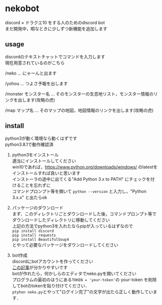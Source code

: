 # nekobot
discord × ドラクエ10 をする人のためのdiscord bot  
まだ開発中，暇なときに少しずつ新機能を追加します

## usage
discordのテキストチャットでコマンドを入力します  
現在用意されているのがこちら   

/neko ... にゃーんと出ます  

/yohou ... つよさ予報を出します  

/monster モンスター名 ... そのモンスターの生息地リスト，モンスター情報のリンクを出します(攻略の虎)  

/map マップ名 ... そのマップの地図，地図情報のリンクを出します(攻略の虎)  


## install
python3が動く環境なら動くはずです  
python3.8.1で動作確認済  

1. python3をインストール  
適当にインストールしてください  
win10であれば，https://www.python.org/downloads/windows/ のlatestをインストールすれば良いと思います  
インストーラの途中に出てくる"Add Python 3.x to PATH" にチェックを付けることを忘れずに  
コマンドプロンプト等を開いて `python --version` と入力し，"Python 3.x.x" と出たらok  

2. パッケージのダウンロード  
まず、このディレクトリごとダウンロードした後，コマンドプロンプト等でダウンロードしたディレクトリに移動してください  
上記の方法でpython3を入れたならpipが入っているはずなので  
`pip install discord`  
`pip install requests`  
`pip install BeautifulSoup4`  
とやって必要なパッケージをダウンロードしてください  

3. bot作成  
discordにbotアカウントを作ってください  
[この記事](https://note.com/bami55/n/ncc3a68652697)が分かりやすいです  
botが作れたら，何かしらのエディタでneko.pyを開いてください  
プログラムの最初のほうにある`TOKEN = 'your-token'`の your-token を削除してbotのtokenを貼り付けてください．  
`ptyhon neko.py`とやって"ログイン完了"の文字が出たら正しく動作しています．  
